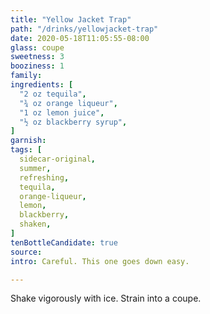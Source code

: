 ```yaml
---
title: "Yellow Jacket Trap"
path: "/drinks/yellowjacket-trap"
date: 2020-05-18T11:05:55-08:00
glass: coupe
sweetness: 3
booziness: 1
family:
ingredients: [
  "2 oz tequila",
  "¾ oz orange liqueur",
  "1 oz lemon juice",
  "½ oz blackberry syrup",
]
garnish:
tags: [
  sidecar-original,
  summer,
  refreshing,
  tequila,
  orange-liqueur,
  lemon,
  blackberry,
  shaken,
]
tenBottleCandidate: true
source:
intro: Careful. This one goes down easy.

---
```

Shake vigorously with ice. Strain into a coupe.
